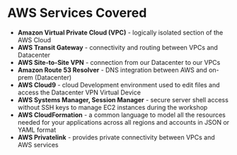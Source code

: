 # AWS Services Covered

- **Amazon Virtual Private Cloud (VPC)** - logically isolated section of the AWS Cloud
- **AWS Transit Gateway** - connectivity and routing between VPCs and Datacenter
- **AWS Site-to-Site VPN** - connection from our Datacenter to our VPCs
- **Amazon Route 53 Resolver** - DNS integration between AWS and on-prem (Datacenter)
- **AWS Cloud9** - cloud Development environment used to edit files and access the Datacenter VPN Virtual Device
- **AWS Systems Manager, Session Manager** - secure server shell access without SSH keys to manage EC2 instances during the workshop
- **AWS CloudFormation** - a common language to model all the resources needed for your applications across all regions and accounts in JSON or YAML format
- **AWS Privatelink** - provides private connectivity between VPCs and AWS services
